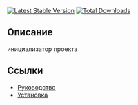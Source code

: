 [![Latest Stable Version](https://poser.pugx.org/yii2bundle/yii2-init/v/stable.png)](https://packagist.org/packages/yii2bundle/yii2-init)
[![Total Downloads](https://poser.pugx.org/yii2bundle/yii2-init/downloads.png)](https://packagist.org/packages/yii2bundle/yii2-init)

## Описание

инициализатор проекта

## Ссылки

* [Руководство](guide/ru/README.md)
* [Установка](guide/ru/install.md)
